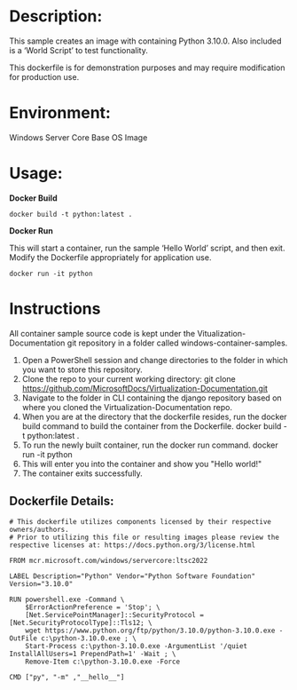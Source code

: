 # Description:

This sample creates an image with containing Python 3.10.0. Also included is a ‘World Script’ to test functionality.

This dockerfile is for demonstration purposes and may require modification for production use.

# Environment:

Windows Server Core Base OS Image

# Usage:

**Docker Build**

```
docker build -t python:latest .
```

**Docker Run**

This will start a container, run the sample ‘Hello World’ script, and then exit.  Modify the Dockerfile appropriately for application use.

```
docker run -it python
```
# Instructions

All container sample source code is kept under the Vitualization-Documentation git repository in a folder called windows-container-samples.
1. Open a PowerShell session and change directories to the folder in which you want to store this repository. 
2. Clone the repo to your current working directory:
    git clone https://github.com/MicrosoftDocs/Virtualization-Documentation.git
3. Navigate to the folder in CLI containing the django repository based on where you cloned the Virtualization-Documentation repo.
4. When you are at the directory that the dockerfile resides, run the docker build command to build the container from the Dockerfile.
    docker build -t python:latest .
5. To run the newly built container, run the docker run command.
   docker run -it python
6. This will enter you into the container and show you "Hello world!"
7. The container exits successfully.
## Dockerfile Details:
```
# This dockerfile utilizes components licensed by their respective owners/authors.
# Prior to utilizing this file or resulting images please review the respective licenses at: https://docs.python.org/3/license.html

FROM mcr.microsoft.com/windows/servercore:ltsc2022

LABEL Description="Python" Vendor="Python Software Foundation" Version="3.10.0"

RUN powershell.exe -Command \
    $ErrorActionPreference = 'Stop'; \
    [Net.ServicePointManager]::SecurityProtocol = [Net.SecurityProtocolType]::Tls12; \
    wget https://www.python.org/ftp/python/3.10.0/python-3.10.0.exe -OutFile c:\python-3.10.0.exe ; \
    Start-Process c:\python-3.10.0.exe -ArgumentList '/quiet InstallAllUsers=1 PrependPath=1' -Wait ; \
    Remove-Item c:\python-3.10.0.exe -Force

CMD ["py", "-m" ,"__hello__"]
```
